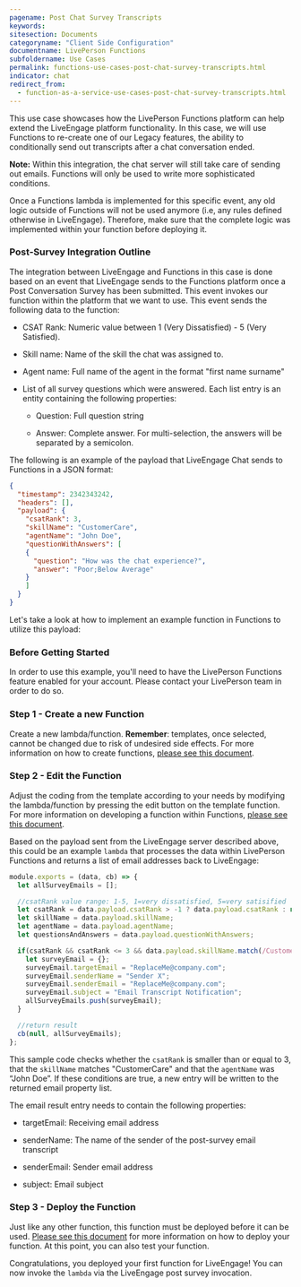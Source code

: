 ```yaml
---
pagename: Post Chat Survey Transcripts
keywords:
sitesection: Documents
categoryname: "Client Side Configuration"
documentname: LivePerson Functions
subfoldername: Use Cases
permalink: functions-use-cases-post-chat-survey-transcripts.html
indicator: chat
redirect_from:
  - function-as-a-service-use-cases-post-chat-survey-transcripts.html
---
```


This use case showcases how the LivePerson Functions platform can help extend the LiveEngage platform functionality. In this case, we will use Functions to re-create one of our Legacy features, the ability to conditionally send out transcripts after a chat conversation ended.

**Note:** Within this integration, the chat server will still take care of sending out emails. Functions will only be used to write more sophisticated conditions.

<div class="important">Once a Functions lambda is implemented for this specific event, any old logic outside of Functions will not be used anymore (i.e, any rules defined otherwise in LiveEngage). Therefore, make sure that the complete logic was implemented within your function before deploying it.</div>

### Post-Survey Integration Outline

The integration between LiveEngage and Functions in this case is done based on an event that LiveEngage sends to the Functions platform once a Post Conversation Survey has been submitted. This event invokes our function within the platform that we want to use. This event sends the following data to the function:

* CSAT Rank: Numeric value between 1 (Very Dissatisfied) - 5 (Very Satisfied).

* Skill name: Name of the skill the chat was assigned to.

* Agent name: Full name of the agent in the format "first name surname"

* List of all survey questions which were answered. Each list entry is an entity containing the following properties:

    * Question: Full question string

    * Answer: Complete answer. For multi-selection, the answers will be separated by a semicolon.

The following is an example of the payload that LiveEngage Chat sends to Functions in a JSON format:

```json
{
  "timestamp": 2342343242,
  "headers": [],
  "payload": {
    "csatRank": 3,
    "skillName": "CustomerCare",
    "agentName": "John Doe",
    "questionWithAnswers": [
    {
      "question": "How was the chat experience?",
      "answer": "Poor;Below Average"
    }
    ]
  }
}
```
Let's take a look at how to implement an example function in Functions to utilize this payload:

### Before Getting Started

In order to use this example, you'll need to have the LivePerson Functions feature enabled for your account. Please contact your LivePerson team in order to do so.

### Step 1 - Create a new Function

Create a new lambda/function. **Remember**: templates, once selected, cannot be changed due to risk of undesired side effects. For more information on how to create functions, [please see this document](function-as-a-service-getting-started.html).

### Step 2 - Edit the Function

Adjust the coding from the template according to your needs by modifying the lambda/function by pressing the edit button on the template function. For more information on developing a function within Functions, [please see this document](function-as-a-service-developing-with-functions.html).

Based on the payload sent from the LiveEngage server described above, this could be an example `lambda` that processes the data within LivePerson Functions and returns a list of email addresses back to LiveEngage:

```javascript
module.exports = (data, cb) => {
  let allSurveyEmails = [];

  //csatRank value range: 1-5, 1=very dissatisfied, 5=very satisified
  let csatRank = data.payload.csatRank > -1 ? data.payload.csatRank : null;
  let skillName = data.payload.skillName;
  let agentName = data.payload.agentName;
  let questionsAndAnswers = data.payload.questionWithAnswers;

  if(csatRank && csatRank <= 3 && data.payload.skillName.match(/CustomerCare/i) !== null && data.payload.agentName.match(/John Doe/i) !== null){
    let surveyEmail = {};
    surveyEmail.targetEmail = "ReplaceMe@company.com";
    surveyEmail.senderName = "Sender X";
    surveyEmail.senderEmail = "ReplaceMe@company.com";
    surveyEmail.subject = "Email Transcript Notification";
    allSurveyEmails.push(surveyEmail);
  }

  //return result
  cb(null, allSurveyEmails);
};
```

This sample code checks whether the `csatRank` is smaller than or equal to 3, that the `skillName` matches "CustomerCare" and that the `agentName` was “John Doe”. If these conditions are true, a new entry will be written to the returned email property list.

The email result entry needs to contain the following properties:

* targetEmail: Receiving email address

* senderName: The name of the sender of the post-survey email transcript

* senderEmail: Sender email address

* subject: Email subject

### Step 3 - Deploy the Function

Just like any other function, this function must be deployed before it can be used. [Please see this document](function-as-a-service-deploying-functions.html) for more information on how to deploy your function. At this point, you can also test your function.

Congratulations, you deployed your first function for LiveEngage! You can now invoke the `lambda` via the LiveEngage post survey invocation.
